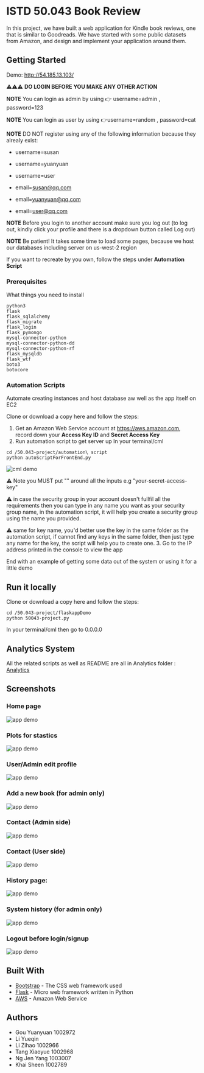 # ISTD 50.043 Book Review

In this project, we have built a web application for Kindle book reviews, one that is similar to Goodreads. We have started with some public datasets from Amazon, and design and implement your application around them.

## Getting Started

Demo: http://54.185.13.103/

⚠️⚠️⚠️ **DO LOGIN BEFORE YOU MAKE ANY OTHER ACTION** 

**NOTE** You can login as admin by using 👉 username=admin , password=123

**NOTE** You can login as user by using 👉username=random , password=cat

**NOTE** DO NOT register using any of the following information because they alrealy exist:

* username=susan

* username=yuanyuan

* username=user

* email=susan@qq.com

* email=yuanyuan@qq.com

* email=user@qq.com

**NOTE** Before you login to another account make sure you log out (to log out, kindly click your profile and there is a dropdown button called Log out)

**NOTE** Be patient! It takes some time to load some pages, because we host our databases including server on us-west-2 region 

If you want to recreate by you own, follow the steps under **Automation Script**



### Prerequisites

What things you need to install

```
python3
flask
flask_sqlalchemy
flask_migrate
flask_login
flask_pymongo
mysql-connector-python
mysql-connector-python-dd
mysql-connector-python-rf
flask_mysqldb
flask_wtf
boto3
botocore
```

### Automation Scripts

Automate creating instances and host database aw well as the app itself on EC2

Clone or download a copy here and follow the steps:
1. Get an Amazon Web Service account at https://aws.amazon.com, record down your **Access Key ID** and **Secret Access Key**
2. Run automation script to get server up
In your terminal/cml
```
cd /50.043-project/automation\ script
python autoScriptForFrontEnd.py
```
![cml demo](screenshot/automation1.png)

⚠️ Note you MUST put "" around all the inputs e.g "your-secret-access-key"

⚠️ in case the security group in your account doesn't fullfil all the requirements then you can type in any name you want as your security group name, in the automation script, it will help you create a security group using the name you provided.

⚠️ same for key name, you'd better use the key in the same folder as the automation script, if cannot find any keys in the same folder, then just type any name for the key, the script will help you to create one.
3. Go to the IP address printed in the console to view the app


End with an example of getting some data out of the system or using it for a little demo

## Run it locally

Clone or download a copy here and follow the steps:
```
cd /50.043-project/flaskappDemo
python 50043-project.py
```
In your terminal/cml then go to 0.0.0.0

## Analytics System

All the related scripts as well as README are all in Analytics folder : [Analytics](https://github.com/yqyqyq123/50.043-project/blob/master/Analytics/Readme.md)

## Screenshots
### Home page
![app demo](screenshot/app-screenshot1.png)

### Plots for stastics
![app demo](screenshot/app-screenshot7.png)

### User/Admin edit profile
![app demo](screenshot/app-screenshot8.png)

### Add a new book (for admin only)
![app demo](screenshot/app-screenshot2.png)

### Contact (Admin side)
![app demo](screenshot/app-screenshot3.png)

### Contact (User side)
![app demo](screenshot/app-screenshot4.png)

### History page:
![app demo](screenshot/app-screenshot5.png)

### System history (for admin only)
![app demo](screenshot/app-screenshot6.png)

### Logout before login/signup
![app demo](screenshot/app-screenshot9.png)


## Built With

* [Bootstrap](https://getbootstrap.com/) - The CSS web framework used
* [Flask](https://maven.apache.org/) - Micro web framework written in Python
* [AWS](https://aws.amazon.com) - Amazon Web Service


## Authors
* Gou Yuanyuan 1002972
* Li Yueqin 
* Li Zihao 1002966
* Tang Xiaoyue 1002968
* Ng Jen Yang 1003007
* Khai Sheen 1002789


